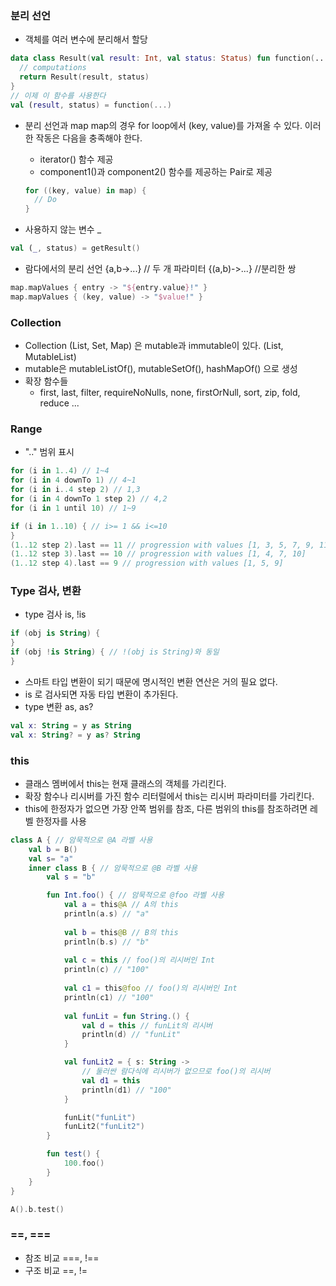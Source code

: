 ### 분리 선언
- 객체를 여러 변수에 분리해서 할당
```kotlin
data class Result(val result: Int, val status: Status) fun function(...): Result {
  // computations
  return Result(result, status) 
}
// 이제 이 함수를 사용한다
val (result, status) = function(...)
```

- 분리 선언과 map 
map의 경우 for loop에서 (key, value)를 가져올 수 있다. 
이러한 작동은 다음을 충족해야 한다.

  - iterator() 함수 제공
  - component1()과 component2() 함수를 제공하는 Pair로 제공
  ```kotlin
  for ((key, value) in map) { 
    // Do
  }
  ```
  
- 사용하지 않는 변수 _
```kotlin
val (_, status) = getResult()
```

- 람다에서의 분리 선언
  {a,b->...} // 두 개 파라미터 
  {(a,b)->...} //분리한 쌍
```kotlin
map.mapValues { entry -> "${entry.value}!" }
map.mapValues { (key, value) -> "$value!" }
```

### Collection
- Collection (List, Set, Map) 은 mutable과 immutable이 있다. (List<Int>, MutableList<Int>)
- mutable은 mutableListOf(), mutableSetOf(), hashMapOf() 으로 생성
- 확장 함수들
  - first, last, filter, requireNoNulls, none, firstOrNull, sort, zip, fold, reduce ...
  
### Range
- ".." 범위 표시
```kotlin
for (i in 1..4) // 1~4
for (i in 4 downTo 1) // 4~1
for (i in i..4 step 2) // 1,3
for (i in 4 downTo 1 step 2) // 4,2
for (i in 1 until 10) // 1~9

if (i in 1..10) { // i>= 1 && i<=10
}
(1..12 step 2).last == 11 // progression with values [1, 3, 5, 7, 9, 11] 
(1..12 step 3).last == 10 // progression with values [1, 4, 7, 10] 
(1..12 step 4).last == 9 // progression with values [1, 5, 9]
```

### Type 검사, 변환
- type 검사 is, !is
```kotlin
if (obj is String) {
}
if (obj !is String) { // !(obj is String)와 동일
}
```
  - 스마트 타입 변환이 되기 때문에 명시적인 변환 연산은 거의 필요 없다.
  - is 로 검사되면 자동 타입 변환이 추가된다.
- type 변환 as, as?
```kotlin
val x: String = y as String
val x: String? = y as? String
```

### this
- 클래스 멤버에서 this는 현재 클래스의 객체를 가리킨다.
- 확장 함수나 리시버를 가진 함수 리터럴에서 this는 리시버 파라미터를 가리킨다.
- this에 한정자가 없으면 가장 안쪽 범위를 참조, 다른 범위의 this를 참조하려면 레벨 한정자를 사용

```kotlin
class A { // 암묵적으로 @A 라벨 사용
    val b = B()
    val s= "a"
    inner class B { // 암묵적으로 @B 라벨 사용
        val s = "b"

        fun Int.foo() { // 암묵적으로 @foo 라벨 사용
            val a = this@A // A의 this
            println(a.s) // "a"
            
            val b = this@B // B의 this
            println(b.s) // "b"
            
            val c = this // foo()의 리시버인 Int
            println(c) // "100"
            
            val c1 = this@foo // foo()의 리시버인 Int
            println(c1) // "100"
            
            val funLit = fun String.() {
                val d = this // funLit의 리시버
                println(d) // "funLit"
            }

            val funLit2 = { s: String ->
                // 둘러싼 람다식에 리시버가 없으므로 foo()의 리시버
                val d1 = this
                println(d1) // "100"
            }

            funLit("funLit")
            funLit2("funLit2")
        }

        fun test() {
            100.foo()
        }
    }
}

A().b.test()
```

### ==, ===
- 참조 비교 ===, !==
- 구조 비교 ==, !=
